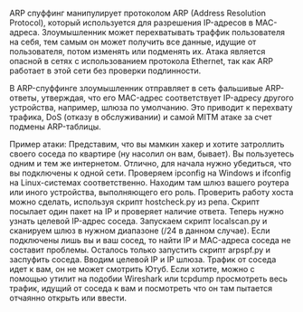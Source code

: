 ARP спуффинг манипулирует протоколом ARP (Address Resolution Protocol), который используется для разрешения IP-адресов в MAC-адреса. Злоумышленник может перехватывать траффик пользователя на себя, тем самым он может получить все данные, идущие от пользователя, потом изменять или подменять их. Атака является опасной в сетях с использованием протокола Ethernet, так как ARP работает в этой сети без проверки подлинности.

В ARP-спуффинге злоумышленник отправляет в сеть фальшивые ARP-ответы, утверждая, что его MAC-адрес соответствует IP-адресу другого устройства, например, шлюза по умолчанию. Это приводит к перехвату трафика, DoS (отказу в обслуживании) и  самой MITM атаке за счет подмены ARP-таблицы.

Пример атаки:
Представим, что вы мамкин хакер и хотите затроллить своего соседа по квартире (ну насолил он вам, бывает). Вы пользуетесь одним и тем же интернетом. Отлично, для начала нужно убедиться, что вы подключены к одной сети. Проверяем ipconfig на Windows и ifconfig на Linux-системах соответственно. Находим там шлюз вашего роутера или иного устройства, выполняющего его роль. Проверить работу хоста можно сделать, используя скрипт hostcheck.py из репа. Скрипт посылает один пакет на IP и проверяет наличие ответа. Теперь нужно узнать целевой IP-адрес соседа. Запускаем скрипт localscan.py и сканируем шлюз в нужном диапазоне (/24 в данном случае). Если подключены лишь вы и ваш сосед, то найти IP и MAC-адреса соседа не составит проблемы. Осталось только запустить скрипт arpspf.py и заспуфить соседа. Вводим целевой IP и IP шлюза. Трафик от соседа идет к вам, он не может смотрить Ютуб. Если хотите, можно с помощью утилит на подобии Wireshark или tcpdump просмотреть весь трафик, идущий от соседа к вам и посмотреть что он там пытается отчаянно открыть или ввести.
